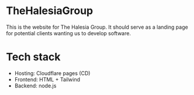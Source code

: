 # TheHalesiaGroup

This is the website for The Halesia Group. It should serve as a landing page for potential clients wanting us to develop software.

# Tech stack
- Hosting: Cloudflare pages (CD)
- Frontend: HTML + Tailwind
- Backend: node.js
